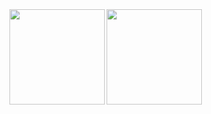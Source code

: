 <a href="https://github.com/Rokichi">
  <img align="left" height="170px" src="https://github-readme-stats.vercel.app/api?username=Rokichi&count_private=true&show_icons=true&theme=dracula" />
</a>
<a href="https://github.com/Rokichi">
 <img align="left" height="170px" src="https://github-readme-stats.vercel.app/api/top-langs/?username=Rokichi&layout=compact&theme=dracula" />
</a>
<!--
**Rokichi/Rokichi** is a ✨ _special_ ✨ repository because its `README.md` (this file) appears on your GitHub profile.

Here are some ideas to get you started:

- 🔭 I’m currently working on ...
- 🌱 I’m currently learning ...
- 👯 I’m looking to collaborate on ...
- 🤔 I’m looking for help with ...
- 💬 Ask me about ...
- 📫 How to reach me: ...
- 😄 Pronouns: ...
- ⚡ Fun fact: ...
-->

